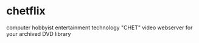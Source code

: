 # chetflix
computer hobbyist entertainment technology "CHET" video webserver for your archived DVD library
